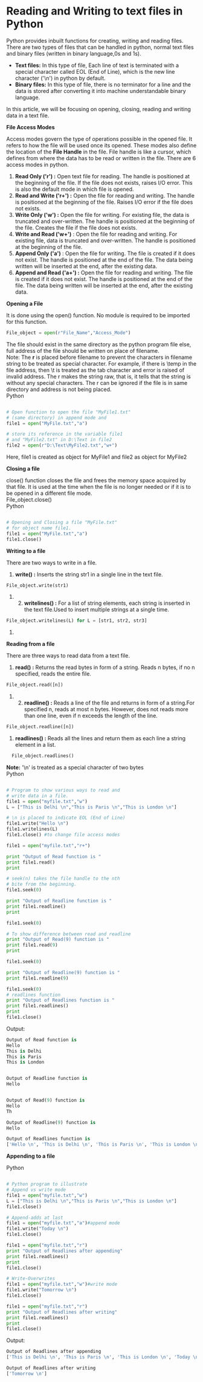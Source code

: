 # Reading and Writing to text files in Python



Python provides inbuilt functions for creating, writing and reading files. There are two types of files that can be handled in python, normal text files and binary files \(written in binary language,0s and 1s\).   
 

* **Text files:** In this type of file, Each line of text is terminated with a special character called EOL \(End of Line\), which is the new line character \('\n'\) in python by default.
* **Binary files:** In this type of file, there is no terminator for a line and the data is stored after converting it into machine understandable binary language.

  
In this article, we will be focusing on opening, closing, reading and writing data in a text file.   
 

**File Access Modes**

  
Access modes govern the type of operations possible in the opened file. It refers to how the file will be used once its opened. These modes also define the location of the **File Handle** in the file. File handle is like a cursor, which defines from where the data has to be read or written in the file. There are 6 access modes in python.   
 

1. **Read Only \('r'\) :** Open text file for reading. The handle is positioned at the beginning of the file. If the file does not exists, raises I/O error. This is also the default mode in which file is opened.
2. **Read and Write \('r+'\) :** Open the file for reading and writing. The handle is positioned at the beginning of the file. Raises I/O error if the file does not exists.
3. **Write Only \('w'\) :** Open the file for writing. For existing file, the data is truncated and over-written. The handle is positioned at the beginning of the file. Creates the file if the file does not exists.
4. **Write and Read \('w+'\)** : Open the file for reading and writing. For existing file, data is truncated and over-written. The handle is positioned at the beginning of the file.
5. **Append Only \('a'\)** : Open the file for writing. The file is created if it does not exist. The handle is positioned at the end of the file. The data being written will be inserted at the end, after the existing data.
6. **Append and Read \('a+'\) :** Open the file for reading and writing. The file is created if it does not exist. The handle is positioned at the end of the file. The data being written will be inserted at the end, after the existing data.

**Opening a File**

  
It is done using the open\(\) function. No module is required to be imported for this function.  
 

```python
File_object = open(r"File_Name","Access_Mode")
```

  
The file should exist in the same directory as the python program file else, full address of the file should be written on place of filename.   
Note: The **r** is placed before filename to prevent the characters in filename string to be treated as special character. For example, if there is \temp in the file address, then \t is treated as the tab character and error is raised of invalid address. The r makes the string raw, that is, it tells that the string is without any special characters. The r can be ignored if the file is in same directory and address is not being placed.   
 Python

```python

# Open function to open the file "MyFile1.txt" 
# (same directory) in append mode and
file1 = open("MyFile.txt","a")

# store its reference in the variable file1 
# and "MyFile2.txt" in D:\Text in file2
file2 = open(r"D:\Text\MyFile2.txt","w+")

```

Here, file1 is created as object for MyFile1 and file2 as object for MyFile2   
 

**Closing a file**

  
close\(\) function closes the file and frees the memory space acquired by that file. It is used at the time when the file is no longer needed or if it is to be opened in a different file mode.  
File\_object.close\(\)  
 Python

```python

# Opening and Closing a file "MyFile.txt"
# for object name file1.
file1 = open("MyFile.txt","a")
file1.close()
```

**Writing to a file**

There are two ways to write in a file.   
 

1. **write\(\) :** Inserts the string str1 in a single line in the text file. 

```python
File_object.write(str1)
```

1. 2. **writelines\(\) :** For a list of string elements, each string is inserted in the text file.Used to insert multiple strings at a single time.   

```python
File_object.writelines(L) for L = [str1, str2, str3] 
```

1. 
**Reading from a file**

  
There are three ways to read data from a text file.   
 

1. **read\(\) :** Returns the read bytes in form of a string. Reads n bytes, if no n specified, reads the entire file.   

```python
File_object.read([n])
```

1. 2. **readline\(\) :** Reads a line of the file and returns in form of a string.For specified n, reads at most n bytes. However, does not reads more than one line, even if n exceeds the length of the line.   

```python
File_object.readline([n])
```

1. **readlines\(\) :** Reads all the lines and return them as each line a string element in a list. 

```python
  File_object.readlines()
```

  
**Note:** '\n' is treated as a special character of two bytes   
 Python

```python

# Program to show various ways to read and
# write data in a file.
file1 = open("myfile.txt","w")
L = ["This is Delhi \n","This is Paris \n","This is London \n"] 

# \n is placed to indicate EOL (End of Line)
file1.write("Hello \n")
file1.writelines(L)
file1.close() #to change file access modes

file1 = open("myfile.txt","r+") 

print "Output of Read function is "
print file1.read()
print

# seek(n) takes the file handle to the nth
# bite from the beginning.
file1.seek(0) 

print "Output of Readline function is "
print file1.readline()
print

file1.seek(0)

# To show difference between read and readline
print "Output of Read(9) function is "
print file1.read(9)
print

file1.seek(0)

print "Output of Readline(9) function is "
print file1.readline(9)

file1.seek(0)
# readlines function
print "Output of Readlines function is "
print file1.readlines()
print
file1.close()
```

Output:   
 

```python
Output of Read function is 
Hello 
This is Delhi 
This is Paris 
This is London 


Output of Readline function is 
Hello 


Output of Read(9) function is 
Hello 
Th

Output of Readline(9) function is 
Hello 

Output of Readlines function is 
['Hello \n', 'This is Delhi \n', 'This is Paris \n', 'This is London \n']
```

**Appending to a file**

  
 Python

```python

# Python program to illustrate
# Append vs write mode
file1 = open("myfile.txt","w")
L = ["This is Delhi \n","This is Paris \n","This is London \n"] 
file1.close()

# Append-adds at last
file1 = open("myfile.txt","a")#append mode
file1.write("Today \n")
file1.close()

file1 = open("myfile.txt","r")
print "Output of Readlines after appending"
print file1.readlines()
print
file1.close()

# Write-Overwrites
file1 = open("myfile.txt","w")#write mode
file1.write("Tomorrow \n")
file1.close()

file1 = open("myfile.txt","r")
print "Output of Readlines after writing"
print file1.readlines()
print
file1.close()
```

Output:   
 

```python
Output of Readlines after appending
['This is Delhi \n', 'This is Paris \n', 'This is London \n', 'Today \n']

Output of Readlines after writing
['Tomorrow \n']
```

